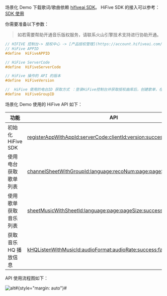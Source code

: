 场景化 Demo 下载歌词/歌曲依赖 [hifiveai SDK](https://open.hifiveai.com/api/base/V4.1.2/baseClient/iosInterface/doc)。 
HiFive SDK 的接入可以参考： [SDK 使用](https://open.hifiveai.com/api/base/V4.1.2/baseClient/iosInterface/useSdk)
	
你需要准备以下参数：
> 如若需要帮助开通音乐版权服务，请联系火山引擎技术支持进行协助开通。

```c
// HIFIVE 控制台-> 授权中心 -> [产品授权管理](https://account.hifiveai.com/admin/auth/productList/edit/baseForm/2795/0/5)页面获取 APPID 和 ServerCode
// HiFive APPID  
#define  HiFiveAPPID 

// HiFive ServerCode  
#define  HiFiveServerCode 

// HiFive 操作的 API 的版本
#define  HiFiveVersion  

//  HiFive 使用的电台ID 获取方式 ：登录HiFive控制台并获取授权曲库后，创建歌单，在“我的电台”中获取的KEY为GroupID
#define  HiFiveGroupID
``` 

场景化 Demo 使用的 HiFive API 如下：

| 功能 | API |
| --- | --- |
| 初始化HiFive SDK | [registerAppWithAppId:serverCode:clientId:version:success:fail](https://open.hifiveai.com/api/base/V4.1.2/baseClient/iosInterface/useSdk) |
| 使用电台获取歌单列表 | [channelSheetWithGroupId:language:recoNum:page:pageSize:success:fail](https://open.hifiveai.com/api/base/V4.1.2/baseClient/iosInterface/intro/channel/sheets) |
| 使用歌单获取音乐列表 | [sheetMusicWithSheetId:language:page:pageSize:success:fail](https://open.hifiveai.com/api/base/V4.1.2/baseClient/iosInterface/intro/channel/sheetMusic) |
| 获取音乐 HQ 播放信息 | [kHQListenWithMusicId:audioFormat:audioRate:success:fail](https://open.hifiveai.com/api/base/V4.1.2/baseClient/iosInterface/intro/KTV/HQlisten) |


API 使用流程图如下：

![alt](https://portal.volccdn.com/obj/volcfe/cloud-universal-doc/upload_e79ee4137cb5c914e6009a95019afb5b.png)#{style="margin: auto"}#